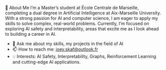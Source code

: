 👋 About Me
I’m a Master’s student at École Centrale de Marseille, completing a dual degree in Artificial Intelligence at Aix-Marseille University. With a strong passion for AI and computer science, I am eager to apply my skills to solve complex, real-world problems. Currently, I’m focused on exploring AI safety and interpretability, areas that excite me as I look ahead to building a career in AI.

- 💬 Ask me about my skills, my projects in the field of AI
- 📫 How to reach me: joey.skaf@outlook.fr
- 💡 Interests: AI Safety, Interpretability, Graphs, Reinforcement Learning and cutting-edge AI applications.


<!--
**jskaf34/jskaf34** is a ✨ _special_ ✨ repository because its `README.md` (this file) appears on your GitHub profile.

Here are some ideas to get you started:

- 🔭 I’m currently working on ...
- 🌱 I’m currently learning ...
- 👯 I’m looking to collaborate on ...
- 🤔 I’m looking for help with ...
- 💬 Ask me about ...
- 📫 How to reach me: ...
- 😄 Pronouns: ...
- ⚡ Fun fact: ...
-->
